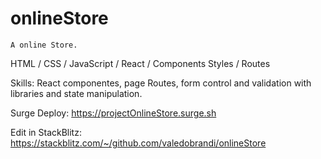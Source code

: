 # onlineStore

    A online Store.

HTML / CSS / JavaScript / React / Components Styles / Routes 

Skills:
React componentes, page Routes, form control and validation with libraries and state manipulation.

Surge Deploy:
https://projectOnlineStore.surge.sh


Edit in StackBlitz:
 https://stackblitz.com/~/github.com/valedobrandi/onlineStore